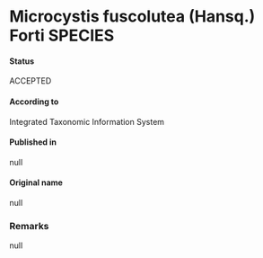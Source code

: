 Microcystis fuscolutea (Hansq.) Forti SPECIES
=======

#### Status
ACCEPTED

#### According to
Integrated Taxonomic Information System

#### Published in
null

#### Original name
null

### Remarks
null